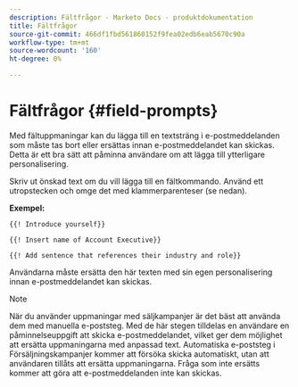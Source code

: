 ```yaml
---
description: Fältfrågor - Marketo Docs - produktdokumentation
title: Fältfrågor
source-git-commit: 466df1fbd561860152f9fea02edb6eab5670c90a
workflow-type: tm+mt
source-wordcount: '160'
ht-degree: 0%

---
```


# Fältfrågor {#field-prompts}

Med fältuppmaningar kan du lägga till en textsträng i e-postmeddelanden som måste tas bort eller ersättas innan e-postmeddelandet kan skickas. Detta är ett bra sätt att påminna användare om att lägga till ytterligare personalisering.

Skriv ut önskad text om du vill lägga till en fältkommando. Använd ett utropstecken och omge det med klammerparenteser (se nedan).

**Exempel:**

`{{! Introduce yourself}}`

`{{! Insert name of Account Executive}}`

`{{! Add sentence that references their industry and role}}`

Användarna måste ersätta den här texten med sin egen personalisering innan e-postmeddelandet kan skickas.

>[!NOTE]
>
>När du använder uppmaningar med säljkampanjer är det bäst att använda dem med manuella e-poststeg. Med de här stegen tilldelas en användare en påminnelseuppgift att skicka e-postmeddelandet, vilket ger dem möjlighet att ersätta uppmaningarna med anpassad text. Automatiska e-poststeg i Försäljningskampanjer kommer att försöka skicka automatiskt, utan att användaren tillåts att ersätta uppmaningarna. Fråga som inte ersätts kommer att göra att e-postmeddelanden inte kan skickas.
